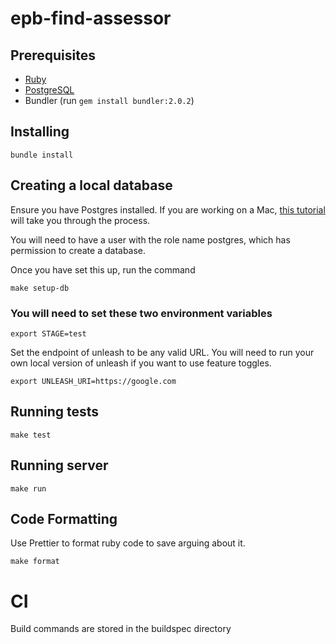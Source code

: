# epb-find-assessor

## Prerequisites

* [Ruby](https://www.ruby-lang.org/en/)
* [PostgreSQL](https://www.postgresql.org/)
* Bundler (run `gem install bundler:2.0.2`)

## Installing
`bundle install`

## Creating a local database

Ensure you have Postgres installed. If you are working on a Mac, [this tutorial](https://www.codementor.io/engineerapart/getting-started-with-postgresql-on-mac-osx-are8jcopb) will take you through the process.

You will need to have a user with the role name postgres, which has permission to create a database.

Once you have set this up, run the command

`make setup-db`

### You will need to set these two environment variables

`export STAGE=test`

Set the endpoint of unleash to be any valid URL. You will need to run your own local version of unleash if you want to use feature toggles.  

`export UNLEASH_URI=https://google.com`

## Running tests
`make test`

## Running server
`make run`

## Code Formatting 
Use Prettier to format ruby code to save arguing about it.

`make format`

# CI
Build commands are stored in the buildspec directory
